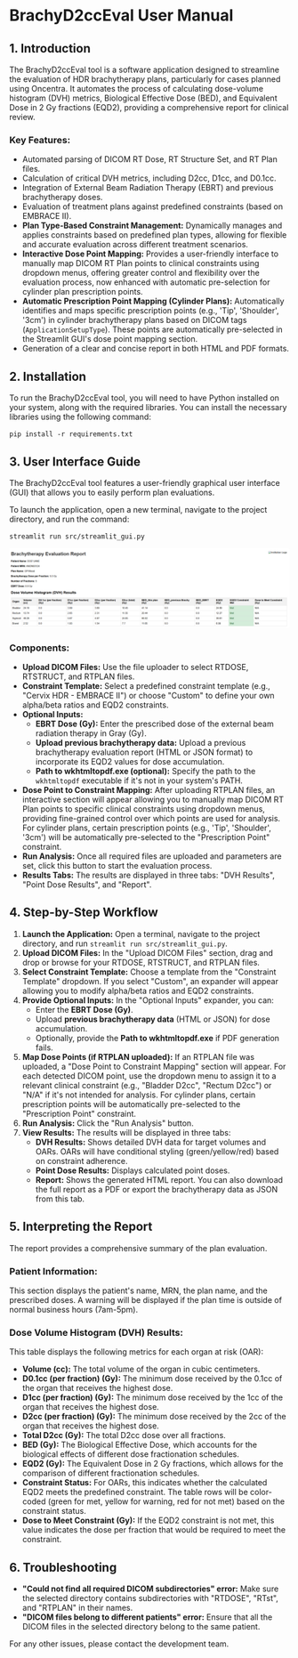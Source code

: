 # BrachyD2ccEval User Manual

## 1. Introduction

The BrachyD2ccEval tool is a software application designed to streamline the evaluation of HDR brachytherapy plans, particularly for cases planned using Oncentra. It automates the process of calculating dose-volume histogram (DVH) metrics, Biological Effective Dose (BED), and Equivalent Dose in 2 Gy fractions (EQD2), providing a comprehensive report for clinical review.

### Key Features:

*   Automated parsing of DICOM RT Dose, RT Structure Set, and RT Plan files.
*   Calculation of critical DVH metrics, including D2cc, D1cc, and D0.1cc.
*   Integration of External Beam Radiation Therapy (EBRT) and previous brachytherapy doses.
*   Evaluation of treatment plans against predefined constraints (based on EMBRACE II).
*   **Plan Type-Based Constraint Management:** Dynamically manages and applies constraints based on predefined plan types, allowing for flexible and accurate evaluation across different treatment scenarios.
*   **Interactive Dose Point Mapping:** Provides a user-friendly interface to manually map DICOM RT Plan points to clinical constraints using dropdown menus, offering greater control and flexibility over the evaluation process, now enhanced with automatic pre-selection for cylinder plan prescription points.
*   **Automatic Prescription Point Mapping (Cylinder Plans):** Automatically identifies and maps specific prescription points (e.g., 'Tip', 'Shoulder', '3cm') in cylinder brachytherapy plans based on DICOM tags (`ApplicationSetupType`). These points are automatically pre-selected in the Streamlit GUI's dose point mapping section.
*   Generation of a clear and concise report in both HTML and PDF formats.


## 2. Installation

To run the BrachyD2ccEval tool, you will need to have Python installed on your system, along with the required libraries. You can install the necessary libraries using the following command:

```
pip install -r requirements.txt
```

## 3. User Interface Guide

The BrachyD2ccEval tool features a user-friendly graphical user interface (GUI) that allows you to easily perform plan evaluations.

To launch the application, open a new terminal, navigate to the project directory, and run the command:
```
streamlit run src/streamlit_gui.py
```

![GUI Screenshot](src/assets/gui_screenshot.png)  <!-- This is the updated GUI screenshot -->

### Components:

*   **Upload DICOM Files:** Use the file uploader to select RTDOSE, RTSTRUCT, and RTPLAN files.
*   **Constraint Template:** Select a predefined constraint template (e.g., "Cervix HDR - EMBRACE II") or choose "Custom" to define your own alpha/beta ratios and EQD2 constraints.
*   **Optional Inputs:**
    *   **EBRT Dose (Gy):** Enter the prescribed dose of the external beam radiation therapy in Gray (Gy).
    *   **Upload previous brachytherapy data:** Upload a previous brachytherapy evaluation report (HTML or JSON format) to incorporate its EQD2 values for dose accumulation.
    *   **Path to wkhtmltopdf.exe (optional):** Specify the path to the `wkhtmltopdf` executable if it's not in your system's PATH.
*   **Dose Point to Constraint Mapping:** After uploading RTPLAN files, an interactive section will appear allowing you to manually map DICOM RT Plan points to specific clinical constraints using dropdown menus, providing fine-grained control over which points are used for analysis. For cylinder plans, certain prescription points (e.g., 'Tip', 'Shoulder', '3cm') will be automatically pre-selected to the "Prescription Point" constraint.
*   **Run Analysis:** Once all required files are uploaded and parameters are set, click this button to start the evaluation process.
*   **Results Tabs:** The results are displayed in three tabs: "DVH Results", "Point Dose Results", and "Report".

## 4. Step-by-Step Workflow

1.  **Launch the Application:** Open a terminal, navigate to the project directory, and run `streamlit run src/streamlit_gui.py`.
2.  **Upload DICOM Files:** In the "Upload DICOM Files" section, drag and drop or browse for your RTDOSE, RTSTRUCT, and RTPLAN files.
3.  **Select Constraint Template:** Choose a template from the "Constraint Template" dropdown. If you select "Custom", an expander will appear allowing you to modify alpha/beta ratios and EQD2 constraints.
4.  **Provide Optional Inputs:** In the "Optional Inputs" expander, you can:
    *   Enter the **EBRT Dose (Gy)**.
    *   Upload **previous brachytherapy data** (HTML or JSON) for dose accumulation.
    *   Optionally, provide the **Path to wkhtmltopdf.exe** if PDF generation fails.
5.  **Map Dose Points (if RTPLAN uploaded):** If an RTPLAN file was uploaded, a "Dose Point to Constraint Mapping" section will appear. For each detected DICOM point, use the dropdown menu to assign it to a relevant clinical constraint (e.g., "Bladder D2cc", "Rectum D2cc") or "N/A" if it's not intended for analysis. For cylinder plans, certain prescription points will be automatically pre-selected to the "Prescription Point" constraint.
6.  **Run Analysis:** Click the "Run Analysis" button.
7.  **View Results:** The results will be displayed in three tabs:
    *   **DVH Results:** Shows detailed DVH data for target volumes and OARs. OARs will have conditional styling (green/yellow/red) based on constraint adherence.
    *   **Point Dose Results:** Displays calculated point doses.
    *   **Report:** Shows the generated HTML report. You can also download the full report as a PDF or export the brachytherapy data as JSON from this tab.

## 5. Interpreting the Report

The report provides a comprehensive summary of the plan evaluation.

### Patient Information:

This section displays the patient's name, MRN, the plan name, and the prescribed doses. A warning will be displayed if the plan time is outside of normal business hours (7am-5pm).

### Dose Volume Histogram (DVH) Results:

This table displays the following metrics for each organ at risk (OAR):

*   **Volume (cc):** The total volume of the organ in cubic centimeters.
*   **D0.1cc (per fraction) (Gy):** The minimum dose received by the 0.1cc of the organ that receives the highest dose.
*   **D1cc (per fraction) (Gy):** The minimum dose received by the 1cc of the organ that receives the highest dose.
*   **D2cc (per fraction) (Gy):** The minimum dose received by the 2cc of the organ that receives the highest dose.
*   **Total D2cc (Gy):** The total D2cc dose over all fractions.
*   **BED (Gy):** The Biological Effective Dose, which accounts for the biological effects of different dose fractionation schedules.
*   **EQD2 (Gy):** The Equivalent Dose in 2 Gy fractions, which allows for the comparison of different fractionation schedules.
*   **Constraint Status:** For OARs, this indicates whether the calculated EQD2 meets the predefined constraint. The table rows will be color-coded (green for met, yellow for warning, red for not met) based on the constraint status.
*   **Dose to Meet Constraint (Gy):** If the EQD2 constraint is not met, this value indicates the dose per fraction that would be required to meet the constraint.

## 6. Troubleshooting

*   **"Could not find all required DICOM subdirectories" error:** Make sure the selected directory contains subdirectories with "RTDOSE", "RTst", and "RTPLAN" in their names.
*   **"DICOM files belong to different patients" error:** Ensure that all the DICOM files in the selected directory belong to the same patient.

For any other issues, please contact the development team.